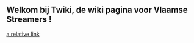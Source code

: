 ## Welkom bij Twiki, de wiki pagina voor Vlaamse Streamers !

[a relative link](/profiles/default_profile.md)
